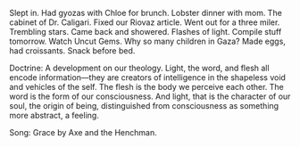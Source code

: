 Slept in. Had gyozas with Chloe for brunch. Lobster dinner with mom. The cabinet of Dr. Caligari. Fixed our Riovaz article. Went out for a three miler. Trembling stars. Came back and showered. Flashes of light. Compile stuff tomorrow. Watch Uncut Gems. Why so many children in Gaza? Made eggs, had croissants. Snack before bed. 

Doctrine: A development on our theology. Light, the word, and flesh all encode information—they are creators of intelligence in the shapeless void and vehicles of the self. The flesh is the body we perceive each other. The word is the form of our consciousness. And light, that is the character of our soul, the origin of being, distinguished from consciousness as something more abstract, a feeling. 

Song: Grace by Axe and the Henchman.